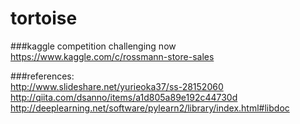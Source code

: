 # tortoise

###kaggle competition challenging now
https://www.kaggle.com/c/rossmann-store-sales  

###references:  
http://www.slideshare.net/yurieoka37/ss-28152060  
http://qiita.com/dsanno/items/a1d805a89e192c44730d  
http://deeplearning.net/software/pylearn2/library/index.html#libdoc
